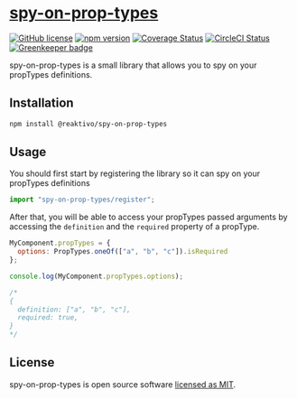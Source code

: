# [spy-on-prop-types](https://github.com/reaktivo/spy-on-prop-types/)

[![GitHub license](https://img.shields.io/badge/license-MIT-blue.svg)](https://github.com/reaktivo/spy-on-prop-types/blob/master/LICENSE)
[![npm version](https://img.shields.io/npm/v/@reaktivo/spy-on-prop-types.svg?style=flat)](https://www.npmjs.com/package/@reaktivo/spy-on-prop-types)
[![Coverage Status](https://img.shields.io/codecov/c/github/reaktivo/spy-on-prop-types.svg)](https://codecov.io/gh/reaktivo/spy-on-prop-types)
[![CircleCI Status](https://circleci.com/gh/reaktivo/spy-on-prop-types.svg?style=shield&circle-token=:circle-token)](https://circleci.com/gh/reaktivo/spy-on-prop-types) [![Greenkeeper badge](https://badges.greenkeeper.io/reaktivo/spy-on-prop-types.svg)](https://greenkeeper.io/)

spy-on-prop-types is a small library that allows you to spy on your propTypes definitions.

## Installation

```sh
npm install @reaktivo/spy-on-prop-types
```

## Usage

You should first start by registering the library so it can spy on your propTypes definitions

```js
import "spy-on-prop-types/register";
```

After that, you will be able to access your propTypes passed arguments by
accessing the `definition` and the `required` property of a propType.

```js
MyComponent.propTypes = {
  options: PropTypes.oneOf(["a", "b", "c"]).isRequired
};

console.log(MyComponent.propTypes.options);

/*
{
  definition: ["a", "b", "c"],
  required: true,
}
*/
```

## License

spy-on-prop-types is open source software [licensed as MIT](https://github.com/reaktivo/spy-on-prop-types/blob/master/LICENSE).
